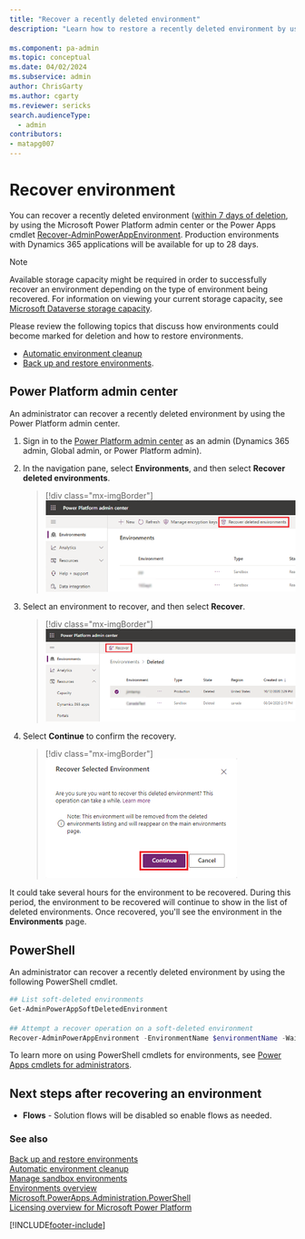 ```yaml
---
title: "Recover a recently deleted environment"
description: "Learn how to restore a recently deleted environment by using Microsoft Power Platform admin center or Power Apps cmdlet."

ms.component: pa-admin
ms.topic: conceptual
ms.date: 04/02/2024
ms.subservice: admin
author: ChrisGarty
ms.author: cgarty
ms.reviewer: sericks
search.audienceType: 
  - admin
contributors:
- matapg007 
---
```


# Recover environment

You can recover a recently deleted environment ([within 7 days of deletion](backup-restore-environments.md#how-long-are-my-manual-on-demand-backups-and-system-backups-retained), by using the Microsoft Power Platform admin center or the Power Apps cmdlet [Recover-AdminPowerAppEnvironment](/powershell/module/microsoft.powerapps.administration.powershell/recover-adminpowerappenvironment?view=pa-ps-latest). Production environments with Dynamics 365 applications will be available for up to 28 days.

> [!NOTE]
> Available storage capacity might be required in order to successfully recover an environment depending on the type of environment being recovered. For information on viewing your current storage capacity, see [Microsoft Dataverse storage capacity](capacity-storage.md). 
> 
> Please review the following topics that discuss how environments could become marked for deletion and how to restore environments.
> - [Automatic environment cleanup](automatic-environment-cleanup.md)
> - [Back up and restore environments](backup-restore-environments.md). 

## Power Platform admin center

An administrator can recover a recently deleted environment by using the Power Platform admin center.

1. Sign in to the [Power Platform admin center](https://admin.powerplatform.microsoft.com) as an admin (Dynamics 365 admin, Global admin, or Power Platform admin).

2. In the navigation pane, select **Environments**, and then select **Recover deleted environments**.

   > [!div class="mx-imgBorder"] 
   > ![Restore deleted environments.](media/restore-delete-alert.png "Restore deleted environments")

3. Select an environment to recover, and then select **Recover**.

   > [!div class="mx-imgBorder"] 
   > ![Select Recover.](media/restore-delete-select-environment.png "Select Recover")

4. Select **Continue** to confirm the recovery. 

   > [!div class="mx-imgBorder"] 
   > ![Select Continue.](media/restore-delete-select-continue.png "Select Continue")

It could take several hours for the environment to be recovered. During this period, the environment to be recovered will continue to show in the list of deleted environments. Once recovered, you'll see the environment in the **Environments** page.

## PowerShell

An administrator can recover a recently deleted environment by using the following PowerShell cmdlet.

```powershell  
## List soft-deleted environments
Get-AdminPowerAppSoftDeletedEnvironment
 
## Attempt a recover operation on a soft-deleted environment
Recover-AdminPowerAppEnvironment -EnvironmentName $environmentName -WaitUntilFinished $true
```  

To learn more on using PowerShell cmdlets for environments, see [Power Apps cmdlets for administrators](powerapps-powershell.md#power-apps-cmdlets-for-administrators).

## Next steps after recovering an environment

- **Flows** - Solution flows will be disabled so enable flows as needed.

### See also 
[Back up and restore environments](backup-restore-environments.md) <br />
[Automatic environment cleanup](automatic-environment-cleanup.md) <br />
[Manage sandbox environments](sandbox-environments.md) <br />
[Environments overview](environments-overview.md) <br />
[Microsoft.PowerApps.Administration.PowerShell](/powershell/module/microsoft.powerapps.administration.powershell/?view=pa-ps-latest) <br />
[Licensing overview for Microsoft Power Platform](pricing-billing-skus.md)



[!INCLUDE[footer-include](../includes/footer-banner.md)]
